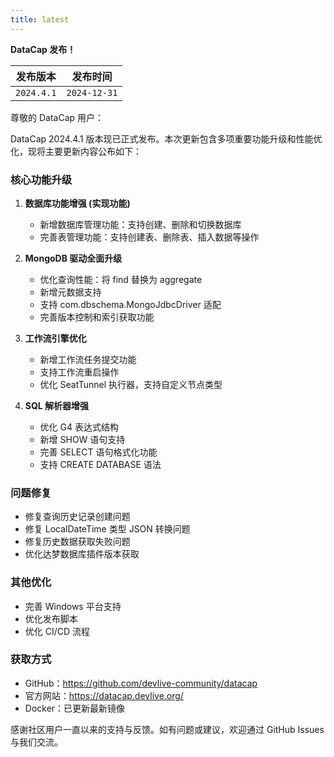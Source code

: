 ```yaml
---
title: latest
---
```


**DataCap 发布！**

|    发布版本    |     发布时间     |
|:----------:|:------------:|
| `2024.4.1` | `2024-12-31` |

尊敬的 DataCap 用户：

DataCap 2024.4.1 版本现已正式发布。本次更新包含多项重要功能升级和性能优化，现将主要更新内容公布如下：

### 核心功能升级

1. **数据库功能增强 (实现功能)**
    - 新增数据库管理功能：支持创建、删除和切换数据库
    - 完善表管理功能：支持创建表、删除表、插入数据等操作

2. **MongoDB 驱动全面升级**
    - 优化查询性能：将 find 替换为 aggregate
    - 新增元数据支持
    - 支持 com.dbschema.MongoJdbcDriver 适配
    - 完善版本控制和索引获取功能

3. **工作流引擎优化**
    - 新增工作流任务提交功能
    - 支持工作流重启操作
    - 优化 SeatTunnel 执行器，支持自定义节点类型

4. **SQL 解析器增强**
    - 优化 G4 表达式结构
    - 新增 SHOW 语句支持
    - 完善 SELECT 语句格式化功能
    - 支持 CREATE DATABASE 语法

### 问题修复
- 修复查询历史记录创建问题
- 修复 LocalDateTime 类型 JSON 转换问题
- 修复历史数据获取失败问题
- 优化达梦数据库插件版本获取

### 其他优化
- 完善 Windows 平台支持
- 优化发布脚本
- 优化 CI/CD 流程

### 获取方式
- GitHub：https://github.com/devlive-community/datacap
- 官方网站：https://datacap.devlive.org/
- Docker：已更新最新镜像

感谢社区用户一直以来的支持与反馈。如有问题或建议，欢迎通过 GitHub Issues 与我们交流。
